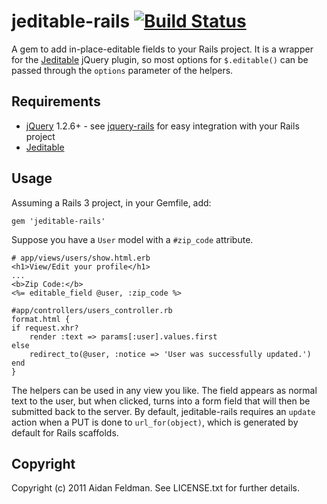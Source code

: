 # jeditable-rails [![Build Status](http://travis-ci.org/afeld/jeditable-rails.png)](http://travis-ci.org/afeld/jeditable-rails)

A gem to add in-place-editable fields to your Rails project.  It is a wrapper for the [Jeditable](http://www.appelsiini.net/projects/jeditable) jQuery plugin, so most options for `$.editable()` can be passed through the `options` parameter of the helpers.

## Requirements

* [jQuery](http://www.jquery.com) 1.2.6+ - see [jquery-rails](http://github.com/indirect/jquery-rails) for easy integration with your Rails project
* [Jeditable](http://www.appelsiini.net/projects/jeditable)

## Usage

Assuming a Rails 3 project, in your Gemfile, add:

    gem 'jeditable-rails'

Suppose you have a `User` model with a `#zip_code` attribute.

    # app/views/users/show.html.erb
    <h1>View/Edit your profile</h1>
    ...
    <b>Zip Code:</b>
    <%= editable_field @user, :zip_code %>
    
    #app/controllers/users_controller.rb
    format.html {
    if request.xhr?
        render :text => params[:user].values.first
    else
        redirect_to(@user, :notice => 'User was successfully updated.')
    end
    }

The helpers can be used in any view you like.  The field appears as normal text to the user, but when clicked, turns into a form field that will then be submitted back to the server.  By default, jeditable-rails requires an `update` action when a PUT is done to `url_for(object)`, which is generated by default for Rails scaffolds.

## Copyright

Copyright (c) 2011 Aidan Feldman. See LICENSE.txt for
further details.


